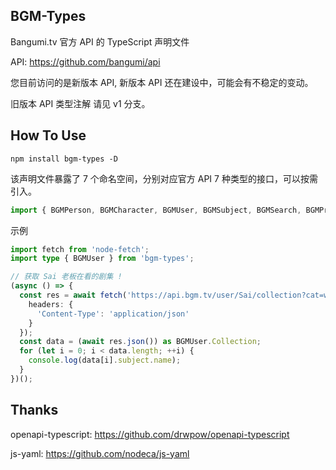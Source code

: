 ## BGM-Types

Bangumi.tv 官方 API 的 TypeScript 声明文件

API: https://github.com/bangumi/api

您目前访问的是新版本 API, 新版本 API 还在建设中，可能会有不稳定的变动。

旧版本 API 类型注解 请见 v1 分支。

## How To Use

```shell
npm install bgm-types -D
```

该声明文件暴露了 7 个命名空间，分别对应官方 API 7 种类型的接口，可以按需引入。

```javascript
import { BGMPerson, BGMCharacter, BGMUser, BGMSubject, BGMSearch, BGMProgress, BGMCollection } from 'bgm-types';
```

示例

```typescript
import fetch from 'node-fetch';
import type { BGMUser } from 'bgm-types';

// 获取 Sai 老板在看的剧集 !
(async () => {
  const res = await fetch('https://api.bgm.tv/user/Sai/collection?cat=watching', {
    headers: {
      'Content-Type': 'application/json'
    }
  });
  const data = (await res.json()) as BGMUser.Collection;
  for (let i = 0; i < data.length; ++i) {
    console.log(data[i].subject.name);
  }
})();
```

## Thanks

openapi-typescript: https://github.com/drwpow/openapi-typescript

js-yaml: https://github.com/nodeca/js-yaml